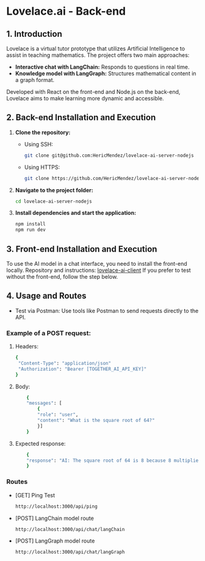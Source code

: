 # Lovelace.ai - Back-end

## 1. Introduction

Lovelace is a virtual tutor prototype that utilizes Artificial Intelligence to assist in teaching mathematics. The project offers two main approaches:
- **Interactive chat with LangChain:** Responds to questions in real time.
- **Knowledge model with LangGraph:** Structures mathematical content in a graph format.

Developed with React on the front-end and Node.js on the back-end, Lovelace aims to make learning more dynamic and accessible.

## 2. Back-end Installation and Execution

1. **Clone the repository:**

   - Using SSH:
     ```bash
     git clone git@github.com:HericMendez/lovelace-ai-server-nodejs
     ```
   - Using HTTPS:
     ```bash
     git clone https://github.com/HericMendez/lovelace-ai-server-nodejs
     ```

2. **Navigate to the project folder:**
   ```bash
   cd lovelace-ai-server-nodejs
    ```
3. **Install dependencies and start the application:**
   ```bash
   npm install
   npm run dev
    ```

## 3. Front-end Installation and Execution

To use the AI model in a chat interface, you need to install the front-end locally.
Repository and instructions: [lovelace-ai-client](https://github.com/HericMendez/lovelace-ai-client-reactjs)
If you prefer to test without the front-end, follow the step below.

## 4. Usage and Routes
- Test via Postman: Use tools like Postman to send requests directly to the API.

### Example of a POST request:
1. Headers:
   ```bash
   {
    "Content-Type": "application/json"
    "Authorization": "Bearer [TOGETHER_AI_API_KEY]"
   }
   ```
2. Body:
    ```bash
        {
        "messages": [  
            {
            "role": "user",
            "content": "What is the square root of 64?"
            }]
        }
    ```
3. Expected response:
    ```bash
        {
        "response": "AI: The square root of 64 is 8 because 8 multiplied by 8 equals 64."
        }
    ```
### Routes
- [GET] Ping Test
    ```bash
    http://localhost:3000/api/ping
    ```
- [POST] LangChain model route
    ```bash
    http://localhost:3000/api/chat/langChain
    ```
- [POST] LangGraph model route
    ```bash
    http://localhost:3000/api/chat/langGraph
    ```

